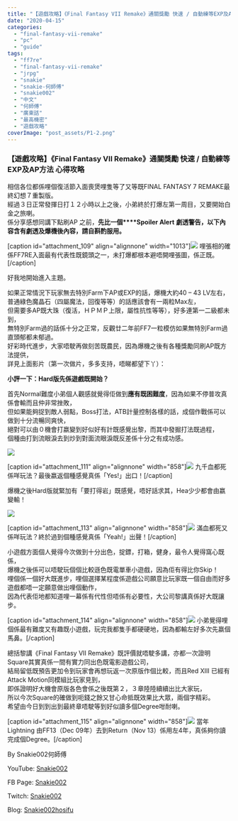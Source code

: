 ```yaml
---
title: "【遊戲攻略】《Final Fantasy VII Remake》通關獎勵 快速 / 自動練等EXP及AP方法 心得攻略"
date: "2020-04-15"
categories: 
  - "final-fantasy-vii-remake"
  - "pc"
  - "guide"
tags: 
  - "ff7re"
  - "final-fantasy-vii-remake"
  - "jrpg"
  - "snakie"
  - "snakie-何師傅"
  - "snakie002"
  - "中文"
  - "何師傅"
  - "廣東話"
  - "最高機密"
  - "遊戲攻略"
coverImage: "post_assets/P1-2.png"
---
```


### 【遊戲攻略】《Final Fantasy VII Remake》通關獎勵 快速 / 自動練等EXP及AP方法 心得攻略

  
相信各位都係哩個復活節入面喪煲哩隻等了又等既FINAL FANTASY 7 REMAKE最終幻想７重製版。  
經過３日正常發揮日打１２小時以上之後，小弟終於打爆左第一周目，又要開始白金之旅喇。  
係分享感想同講下點刷AP 之前，**先比一個****Spoiler Alert** **劇透警告，以下內容含有劇透及爆機後內容，請自斟酌服用。**  

  
\[caption id="attachment\_109" align="alignnone" width="1013"\]![](post_assets/P1-1.png) 哩張相的確係FF7RE入面最有代表性既鏡頭之一，未打爆都根本避唔開哩張圖，係正既。\[/caption\]  

  
好我地開始進入主題。  

  
如果正常情況下玩家無去特別Farm下AP或EXP的話，爆機大約40 – 43 LV左右，  
普通綠色魔晶石（四屬魔法，回復等等）的話應該會有一兩粒Max左，  
但需要多AP既大珠（復活，ＨＰＭＰ上限，屬性抗性等等），好多連第一二級都未到，  
無特別Farm過的話係十分之正常，反觀廿二年前FF7一粒模仿如果無特別Farm過直頭郁都未郁過。  
好彩時代進步，大家唔駛再做刻苦既農民，因為爆機之後有各種獎勵同刷AP既方法提供，  
詳見上面影片（第一次做片，多多支持，唔睇都望下丫）：  

  
**小評一下：****Hard****版先係遊戲既開始？**  

  
首先Normal難度小弟個人觀感就覺得佢做到**應有既困難度**，因為如果不停普攻真係會輸而且仲非常挫敗，  
但如果能夠捉到敵人弱點，Boss打法，ATB計量控制各樣的話，成個作戰係可以做到十分流暢同爽快，  
絕對可以由０機會打嬴變到好似好有計既感覺出黎，而其中發掘打法既過程，  
個種由打到流眼淚去到炒到對面流眼淚既反差係十分之有成功感。  

  
![](post_assets/P2-1-1024x576.jpg)  

  
\[caption id="attachment\_111" align="alignnone" width="858"\]![](post_assets/P3-3-1024x576.jpg) 九千血都死係咩玩法？最後嬴返個種感覺真係「Yes!」出口！\[/caption\]  

  
爆機之後Hard版就緊加有「要打得岩」既感覺，唔好話求其，Hea少少都會由嬴變輸！  

  
![](post_assets/P4-1-1024x576.jpg)  

  
\[caption id="attachment\_113" align="alignnone" width="858"\]![](post_assets/P5-2-1024x576.jpg) 滿血都死又係咩玩法？終於過到個種感覺真係「Yeah!」出聲！\[/caption\]  

  
小遊戲方面個人覺得今次做到十分出色，掟鏢，打箱，健身，最令人覺得窩心既係，  
爆機之後係可以唔駛玩個個比較遜色既電單車小遊戲，因為佢有得比你Skip！  
哩個係一個好大既進步，哩個選擇某程度係遊戲公司願意比玩家既一個自由而好多遊戲都唔一定願意做出哩個動作，  
因為代表佢地都知道哩一幕係有代性但唔係有必要性，大公司黎講真係好大既讓步。  

  
\[caption id="attachment\_114" align="alignnone" width="858"\]![](post_assets/P6-2-1024x576.jpg) 小弟覺得哩個係最有難度又有趣既小遊戲，玩完我都隻手都硬硬地，因為都輸左好多次先嬴個馬鼻。\[/caption\]  

  
總括黎講《Final Fantasy VII Remake》既評價就唔駛多講，亦都一次證明Square其實真係一間有實力同出色既電影遊戲公司，  
結局留低既預告更加令到玩家會再想玩返一次原版作個比較，而且Red XIII 已經有Attack Motion同模組比玩家見到，  
即係證明好大機會原版各色會係之後既第２，３章陸陸續續出比大家玩，  
所以今次Square的確做到呃錢之餘又甘心命抵既效果比大眾，兩個字精彩。  
希望由今日到到出到最終章唔駛等到好似讀多個Degree咁耐喇。  

  
\[caption id="attachment\_115" align="alignnone" width="858"\]![](post_assets/P7-1024x486.png) 當年Lightning 由FF13（Dec 09年）去到Return（Nov 13）係用左4年，真係夠你讀完成個Degree。\[/caption\]  

  
By Snakie002何師傅  

  
YouTube: [Snakie002](https://www.youtube.com/channel/UCDOMLG_RBSoqVHK3sIYJeLA)  

  
FB Page: [Snakie002](https://www.facebook.com/Snakie002/)  

  
Twitch: [Snakie002](https://www.twitch.tv/snakie002/)  

  
Blog: [Snakie002hosifu](https://snakie002hosifu.blog)
